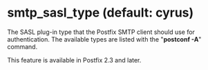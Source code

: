 # smtp_sasl_type (default: cyrus)
 The SASL plug-in type that the Postfix SMTP client should use
for authentication. The available types are listed with the
"**postconf -A**" command. 


 This feature is available in Postfix 2.3 and later. 


